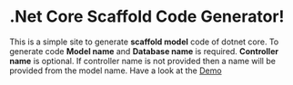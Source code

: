 # .Net Core Scaffold Code Generator!

This is a simple site to generate **scaffold model** code of dotnet core. To generate code **Model name** and **Database name** is required. **Controller name** is optional. If controller name is not provided then a name will be provided from the model name. 
Have a look at the [Demo](https://zubayerhimel.github.io/dotnet-scaffold/index.html)
